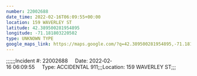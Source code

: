 ```yaml
---
number: 22002688
date_time: 2022-02-16T06:09:55+00:00
location: 159 WAVERLEY ST
latitude: 42.389500281954895
longitude: -71.181803220502
type: UNKNOWN TYPE
google_maps_link: https://maps.google.com/?q=42.389500281954895,-71.181803220502
---
```


;;;;;;Incident #: 22002688     Date: 2022‐02‐16 06:09:55     Type: ACCIDENTAL 911;;;Location: 159 WAVERLEY ST;;;
